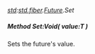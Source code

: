 _[std](../../modules/std/std-module.md):[std.fiber](../../modules/std/std-fiber.md).[Future<T>](../../modules/std/std-fiber-future.md).Set_
##### Method Set:Void( value:T )
Sets the future's value.
